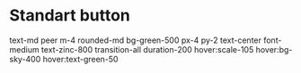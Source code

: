 # Standart button

text-md peer m-4 rounded-md bg-green-500 px-4 py-2 text-center font-medium text-zinc-800 transition-all duration-200 hover:scale-105 hover:bg-sky-400 hover:text-green-50

